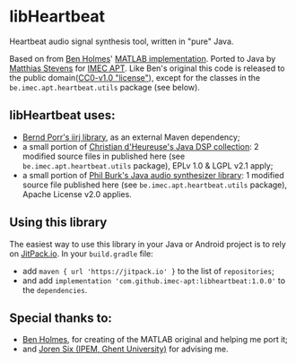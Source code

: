 # libHeartbeat

Heartbeat audio signal synthesis tool, written in "pure" Java.
 
Based on from [Ben Holmes](https://github.com/bencholmes)' [MATLAB implementation](https://github.com/bencholmes/heartbeat). Ported to Java by [Matthias Stevens](https://github.com/mstevens83) for [IMEC APT](https://github.com/imec-apt).
Like Ben's original this code is released to the public domain([CC0-v1.0 "license"](https://creativecommons.org/publicdomain/zero/1.0/)), except for the classes in the `be.imec.apt.heartbeat.utils` package (see below).

## libHeartbeat uses:
- [Bernd Porr's iirj library](https://github.com/berndporr/iirj), as an external Maven dependency;
- a small portion of [Christian d'Heureuse's Java DSP collection](http://www.source-code.biz/dsp/java): 2 modified source files in published here (see `be.imec.apt.heartbeat.utils` package), EPLv 1.0 &amp; LGPL v2.1 apply;
 - a small portion of [Phil Burk's Java audio synthesizer library](https://github.com/philburk/jsyn): 1 modified source file published here (see `be.imec.apt.heartbeat.utils` package), Apache License v2.0 applies.
 
## Using this library
The easiest way to use this library in your Java or Android project is to rely on [JitPack.io](https://jitpack.io). In your `build.gradle` file:
- add `maven { url 'https://jitpack.io' }` to the list of `repositories`;
- and add `implementation 'com.github.imec-apt:libheartbeat:1.0.0'` to the `dependencies`.

## Special thanks to:
 - [Ben Holmes](https://github.com/bencholmes), for creating of the MATLAB original and helping me port it;
 - and [Joren Six (IPEM, Ghent University)](https://github.com/JorenSix) for advising me.
